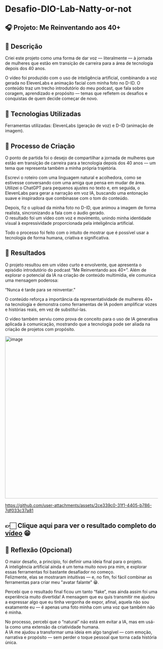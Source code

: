 # Desafio-DIO-Lab-Natty-or-not

## 🎧 Projeto: Me Reinventando aos 40+

## 📒 Descrição
Criei este projeto como uma forma de dar voz — literalmente — à jornada de mulheres que estão em transição de carreira para a área de tecnologia depois dos 40 anos.

O vídeo foi produzido com o uso de inteligência artificial, combinando a voz gerada no ElevenLabs e animação facial com minha foto no D-ID.
O conteúdo traz um trecho introdutório do meu podcast, que fala sobre coragem, aprendizado e propósito — temas que refletem os desafios e conquistas de quem decide começar de novo.

## 🤖 Tecnologias Utilizadas
Ferramentas utilizadas: ElevenLabs (geração de voz) e D-ID (animação de imagem).

## 🧐 Processo de Criação
O ponto de partida foi o desejo de compartilhar a jornada de mulheres que estão em transição de carreira para a tecnologia depois dos 40 anos — um tema que representa também a minha própria trajetória.  

Escrevi o roteiro com uma linguagem natural e acolhedora, como se estivesse conversando com uma amiga que pensa em mudar de área.  
Utilizei o ChatGPT para pequenos ajustes no texto e, em seguida, o ElevenLabs para gerar a narração em voz IA, buscando uma entonação suave e inspiradora que combinasse com o tom do conteúdo.  

Depois, fiz o upload da minha foto no D-ID, que animou a imagem de forma realista, sincronizando a fala com o áudio gerado.  
O resultado foi um vídeo com voz e movimento, unindo minha identidade visual à expressividade proporcionada pela inteligência artificial.  

Todo o processo foi feito com o intuito de mostrar que é possível usar a tecnologia de forma humana, criativa e significativa.  

## 🚀 Resultados
O projeto resultou em um vídeo curto e envolvente, que apresenta o episódio introdutório do podcast “Me Reinventando aos 40+”.
Além de explorar o potencial da IA na criação de conteúdo multimídia, ele comunica uma mensagem poderosa:

“Nunca é tarde para se reinventar.”

O conteúdo reforça a importância da representatividade de mulheres 40+ na tecnologia e demonstra como ferramentas de IA podem amplificar vozes e histórias reais, em vez de substituí-las.

O vídeo também serviu como prova de conceito para o uso de IA generativa aplicada à comunicação, mostrando que a tecnologia pode ser aliada na criação de projetos com propósito.

<img width="1432" height="534" alt="image" src="https://github.com/user-attachments/assets/bdaf20af-bdb8-4c0f-9c7a-6d6efc460d56" />

https://github.com/user-attachments/assets/2ce339c0-31f1-4405-b786-7df033c37a81

## 👉🏻 Clique aqui para ver o resultado completo do [vídeo](https://youtube.com/shorts/-wfnsH1cGeo?feature=share) 😁

## 💭 Reflexão (Opcional)
O maior desafio, a princípio, foi definir uma ideia final para o projeto.  
A inteligência artificial ainda é um tema muito novo pra mim, e explorar essas ferramentas foi bastante desafiador no começo.  
Felizmente, elas se mostraram intuitivas — e, no fim, foi fácil combinar as ferramentas para criar meu "avatar falante" 😁.

Percebi que o resultado final ficou um tanto “fake”, mas ainda assim foi uma experiência muito divertida!
A mensagem que eu quis transmitir me ajudou a expressar algo que eu tinha vergonha de expor, afinal, aquela não sou exatamente eu — é apenas uma foto minha com uma voz que também não é minha.

No processo, percebi que o “natural” não está em evitar a IA, mas em usá-la como uma extensão da criatividade humana.  
A IA me ajudou a transformar uma ideia em algo tangível — com emoção, narrativa e propósito — sem perder o toque pessoal que torna cada história única.  
